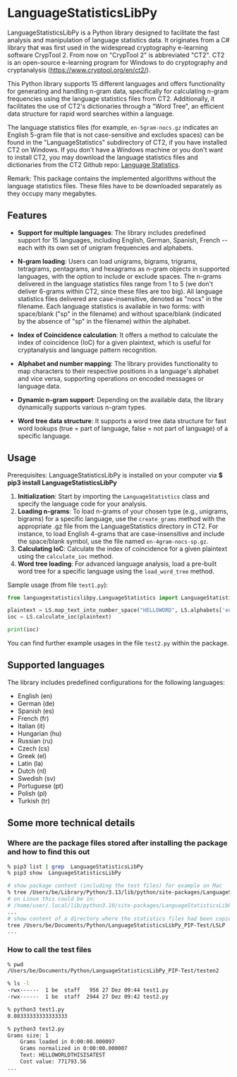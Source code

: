 # LanguageStatisticsLibPy

LanguageStatisticsLibPy is a Python library designed to facilitate the fast analysis and manipulation of language statistics data. It originates from a C# library that was first used in the widespread cryptography e-learning software CrypTool 2. From now on "CrypTool 2" is abbreviated "CT2". CT2 is an open-source e-learning program for Windows to do cryptography and cryptanalysis (https://www.cryptool.org/en/ct2/).

This Python library supports 15 different languages and offers functionality for generating and handling n-gram data, specifically for calculating n-gram frequencies using the language statistics files from CT2.
Additionally, it facilitates the use of CT2's dictionaries through a "Word Tree", an efficient data structure for rapid word searches within a language.

The language statistics files (for example, `en-5gram-nocs.gz` indicates an English 5-gram file that is not case-sensitive and excludes spaces) can be found in the "LanguageStatistics" subdirectory of CT2, if you have installed CT2 on Windows.
If you don't have a Windows machine or you don't want to install CT2, you may download the language statistics files and dictionaries from the CT2 Github repo: [Language Statistics](https://github.com/CrypToolProject/CrypTool-2/tree/main/LanguageStatistics).

Remark: This package contains the implemented algorithms without the language statistics files. These files have to be downloaded separately as they occupy many megabytes.

## Features

- **Support for multiple languages**: The library includes predefined support for 15 languages, including English, German, Spanish, French -- each with its own set of unigram frequencies and alphabets.
  
- **N-gram loading**: Users can load unigrams, bigrams, trigrams, tetragrams, pentagrams, and hexagrams as n-gram objects in supported languages, with the option to include or exclude spaces. The n-grams delivered in the language statistics files range from 1 to 5 (we don't deliver 6-grams within CT2, since these files are too big). All language statistics files delivered are case-insensitive, denoted as "nocs" in the filename. Each language statistics is available in two forms: with space/blank ("sp" in the filename) and without space/blank (indicated by the absence of "sp" in the filename) within the alphabet.

- **Index of Coincidence calculation**: It offers a method to calculate the index of coincidence (IoC) for a given plaintext, which is useful for cryptanalysis and language pattern recognition.
  
- **Alphabet and number mapping**: The library provides functionality to map characters to their respective positions in a language's alphabet and vice versa, supporting operations on encoded messages or language data.

- **Dynamic n-gram support**: Depending on the available data, the library dynamically supports various n-gram types. 
- **Word tree data structure**: It supports a word tree data structure for fast word lookups (true = part of language, false = not part of language) of a specific language.

## Usage

Prerequisites: LanguageStatisticsLibPy is installed on your computer via 
**$ pip3 install LanguageStatisticsLibPy**

1. **Initialization**: Start by importing the `LanguageStatistics` class and specify the language code for your analysis.
2. **Loading n-grams**: To load n-grams of your chosen type (e.g., unigrams, bigrams) for a specific language, use the `create_grams` method with the appropriate .gz file from the LanguageStatistics directory in CT2. For instance, to load English 4-grams that are case-insensitive and include the space/blank symbol, use the file named `en-4gram-nocs-sp.gz`.
3. **Calculating IoC**: Calculate the index of coincidence for a given plaintext using the `calculate_ioc` method.
4. **Word tree loading**: For advanced language analysis, load a pre-built word tree for a specific language using the `load_word_tree` method.

Sample usage (from file `test1.py`):

```python
from languagestatisticslibpy.LanguageStatistics import LanguageStatistics as LS

plaintext = LS.map_text_into_number_space("HELLOWORD", LS.alphabets['en'])
ioc = LS.calculate_ioc(plaintext)

print(ioc)
```

You can find further example usages in the file `test2.py` within the package.

## Supported languages

The library includes predefined configurations for the following languages:
- English (en)
- German (de)
- Spanish (es)
- French (fr)
- Italian (it)
- Hungarian (hu)
- Russian (ru)
- Czech (cs)
- Greek (el)
- Latin (la)
- Dutch (nl)
- Swedish (sv)
- Portuguese (pt)
- Polish (pl)
- Turkish (tr)


## Some more technical details

### Where are the package files stored after installing the package and how to find this out

```bash
% pip3 list | grep  LanguageStatisticsLibPy
% pip3 show  LanguageStatisticsLibPy

# show package content (including the test files) for example on Mac
% tree /Users/be/Library/Python/3.13/lib/python/site-packages/LanguageStatisticsLibPy
# on Linux this could be in:
# /home/user/.local/lib/python3.10/site-packages/LanguageStatisticsLibPy/
...
# show content of a directory where the statistics files had been copied to
tree /Users/be/Documents/Python/LanguageStatisticsLibPy_PIP-Test/LSLP
...
```

### How to call the test files
```bash
% pwd
/Users/be/Documents/Python/LanguageStatisticsLibPy_PIP-Test/testen2

% ls -l
-rwx------  1 be  staff   956 27 Dez 09:44 test1.py
-rwx------  1 be  staff  2944 27 Dez 09:42 test2.py

% python3 test1.py                                                     
0.08333333333333333

% python3 test2.py
Grams size: 1
	Grams loaded in 0:00:00.000097
	Grams normalized in 0:00:00.000007
	Text: HELLOWORLDTHISISATEST
	Cost value: 771793.56
...
```